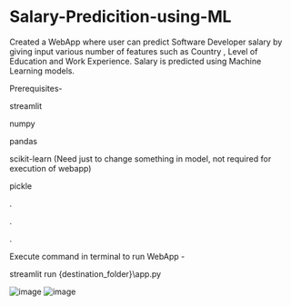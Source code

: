 # Salary-Predicition-using-ML
Created a WebApp where user can predict Software Developer salary by giving input various number of features such as Country , Level of Education and Work Experience. Salary is predicted using Machine Learning models.

Prerequisites-

streamlit

numpy

pandas

scikit-learn (Need just to change something in model, not required for execution of webapp)

pickle

.

.

.

Execute command in terminal to run WebApp -

streamlit run {destination_folder}\app.py  


![image](https://user-images.githubusercontent.com/64198273/142241726-8cca9d82-75a4-4266-8166-86c510956a27.png)
![image](https://user-images.githubusercontent.com/64198273/142241789-2af620c5-5070-4952-bedf-d7f564f33eaa.png)
